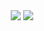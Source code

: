</div>
    <div align= "center"> <img src="https://github-readme-stats.vercel.app/api?username=dongwhi09&bg_color=180,000000,00000000&title_color=ffffff&text_color=ffffff"
         /> <img src="https://github-readme-stats.vercel.app/api/top-langs/?username=dongwhi09&layout=compact&bg_color=180,000000,00000000&title_color=ffffff&text_color=ffffff"
           /> </div> 
    </div> <br>
<div style="text-align: left;"><br> 
